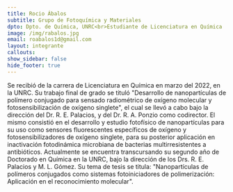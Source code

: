 ```yaml
---
title: Rocio Ábalos
subtitle: Grupo de Fotoquímica y Materiales
dpto: Dpto. de Química, UNRC<br>Estudiante de Licenciatura en Química
image: /img/rabalos.jpg
email: roabalos1d@gmail.com
layout: integrante
callouts:
show_sidebar: false
hide_footer: true
---
```


Se recibió de la carrera de Licenciatura en Química en marzo del 2022, en la UNRC. Su trabajo final de grado se tituló "Desarrollo de nanopartículas de polímero conjugado para sensado radiométrico de oxígeno molecular y fotosensibilización de oxígeno singlete", el cual se llevó a cabo bajo la dirección del Dr. R. E. Palacios, y del Dr. R. A. Ponzio como codirector. El mismo consistió en el desarrollo y estudio fotofísico de nanopartículas para su uso como sensores fluorescentes específicos de oxígeno y fotosensibilizadores de oxígeno singlete, para su posterior aplicación en inactivación fotodinámica microbiana de bacterias multirresistentes a antibióticos.
Actualmente se encuentra transcursando su segundo año de Doctorado en Química en la UNRC, bajo la dirección de los Drs. R. E. Palacios y M. L. Gómez. Su tema de tesis se titula: "Nanopartículas de polímeros conjugados como sistemas fotoiniciadores de polimerización: Aplicación en el reconocimiento molecular". 

